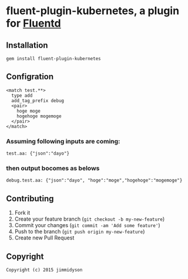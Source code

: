 # fluent-plugin-kubernetes, a plugin for [Fluentd](http://fluentd.org) 


## Installation


    gem install fluent-plugin-kubernetes

## Configration

    <match test.**>
      type add
      add_tag_prefix debug
      <pair>
        hoge moge
        hogehoge mogemoge
      </pair>
    </match>


### Assuming following inputs are coming:
    test.aa: {"json":"dayo"}
### then output bocomes as belows
    debug.test.aa: {"json":"dayo", "hoge":"moge","hogehoge":"mogemoge"}


## Contributing

1. Fork it
2. Create your feature branch (`git checkout -b my-new-feature`)
3. Commit your changes (`git commit -am 'Add some feature'`)
4. Push to the branch (`git push origin my-new-feature`)
5. Create new Pull Request

## Copyright
    Copyright (c) 2015 jimmidyson

